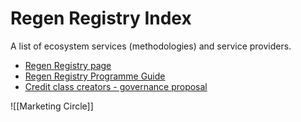 # Regen Registry Index
A list of ecosystem services (methodologies) and service providers. 
- [Regen Registry page](https://registry.regen.network)
- [Regen Registry Programme Guide](https://regen-registry.s3.amazonaws.com/Regen+Registry+Program+Guide.pdf)
- [Credit class creators - governance proposal](https://github.com/regen-network/governance/tree/main/proposals/2021-12-regen-registry-credit-class-creator)


![[Marketing Circle]]